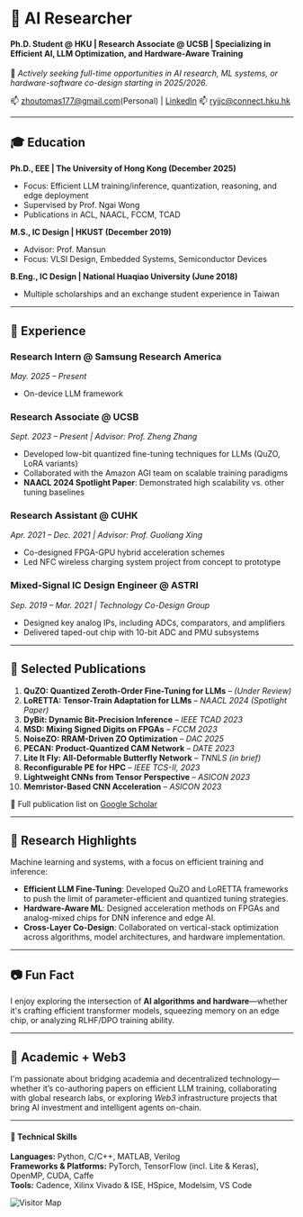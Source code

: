 # 📰 AI Researcher 
#### Ph.D. Student @ HKU | Research Associate @ UCSB | Specializing in Efficient AI, LLM Optimization, and Hardware-Aware Training
🚀 *Actively seeking full-time opportunities in AI research, ML systems, or hardware-software co-design starting in 2025/2026.*

📫 zhoutomas177@gmail.com(Personal) | [LinkedIn](https://www.linkedin.com/in/jiajun-z-38a22bb2/)
📫 ryjjc@connect.hku.hk

---


## 🎓 Education

**Ph.D., EEE | The University of Hong Kong (December 2025)**
- Focus: Efficient LLM training/inference, quantization, reasoning, and edge deployment  
- Supervised by Prof. Ngai Wong  
- Publications in ACL, NAACL, FCCM, TCAD

**M.S., IC Design | HKUST (December 2019)**  
- Advisor: Prof. Mansun
- Focus: VLSI Design, Embedded Systems, Semiconductor Devices

**B.Eng., IC Design | National Huaqiao University (June 2018)**  
- Multiple scholarships and an exchange student experience in Taiwan

---


## 💼 Experience

### **Research Intern @ Samsung Research America**
_May. 2025 – Present_  
- On-device LLM framework

### **Research Associate @ UCSB**
_Sept. 2023 – Present | Advisor: Prof. Zheng Zhang_  
- Developed low-bit quantized fine-tuning techniques for LLMs (QuZO, LoRA variants)  
- Collaborated with the Amazon AGI team on scalable training paradigms  
- **NAACL 2024 Spotlight Paper**: Demonstrated high scalability vs. other tuning baselines  

### **Research Assistant @ CUHK** 
_Apr. 2021 – Dec. 2021 | Advisor: Prof. Guoliang Xing_  
- Co-designed FPGA-GPU hybrid acceleration schemes 
- Led NFC wireless charging system project from concept to prototype  

### **Mixed-Signal IC Design Engineer @ ASTRI** 
_Sep. 2019 – Mar. 2021 | Technology Co-Design Group_  
- Designed key analog IPs, including ADCs, comparators, and  amplifiers  
- Delivered taped-out chip with 10-bit ADC and PMU subsystems

---

## 🧠 Selected Publications

1. **QuZO: Quantized Zeroth-Order Fine-Tuning for LLMs** – _(Under Review)_  
2. **LoRETTA: Tensor-Train Adaptation for LLMs** – _NAACL 2024 (Spotlight Paper)_  
3. **DyBit: Dynamic Bit-Precision Inference** – _IEEE TCAD 2023_  
4. **MSD: Mixing Signed Digits on FPGAs** – _FCCM 2023_  
5. **NoiseZO: RRAM-Driven ZO Optimization** – _DAC 2025_  
6. **PECAN: Product-Quantized CAM Network** – _DATE 2023_  
7. **Lite It Fly: All-Deformable Butterfly Network** – _TNNLS (in brief)_  
8. **Reconfigurable PE for HPC** – _IEEE TCS-II, 2023_  
9. **Lightweight CNNs from Tensor Perspective** – _ASICON 2023_  
10. **Memristor-Based CNN Acceleration** – _ASICON 2023_

📝 Full publication list on [Google Scholar](https://scholar.google.com/citations?hl=en&user=4KQ6SKUAAAAJ)

---
## 🚀 Research Highlights
Machine learning and systems, with a focus on efficient training and inference:
- **Efficient LLM Fine-Tuning**: Developed QuZO and LoRETTA frameworks to push the limit of parameter-efficient and quantized tuning strategies. 
- **Hardware-Aware ML**: Designed acceleration methods on FPGAs and analog-mixed chips for DNN inference and edge AI.
- **Cross-Layer Co-Design**: Collaborated on vertical-stack optimization across algorithms, model architectures, and hardware implementation.

---


## 📷 Fun Fact

I enjoy exploring the intersection of **AI algorithms and hardware**—whether it's crafting efficient transformer models, squeezing memory on an edge chip, or analyzing RLHF/DPO training ability.

---

## 🤝 Academic + Web3

I'm passionate about bridging academia and decentralized technology—whether it’s co-authoring papers on efficient LLM training, collaborating with global research labs, or exploring *Web3* infrastructure projects that bring AI investment and intelligent agents on-chain.

---

#### 🔧 Technical Skills
**Languages:** Python, C/C++, MATLAB, Verilog  
**Frameworks & Platforms:** PyTorch, TensorFlow (incl. Lite & Keras), OpenMP, CUDA, Caffe  
**Tools:** Cadence, Xilinx Vivado & ISE, HSpice, Modelsim, VS Code  

![Visitor Map](https://clustrmaps.com/map_v2.png?cl=080808&w=300&t=n&d=aGxQ8A_U40NaxF2z4ZaTII6flntLGJ5FUdm1qVRj-9g&co=ffffff&ct=808080)

